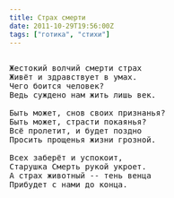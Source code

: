 ```yaml
---
title: Страх смерти
date: 2011-10-29T19:56:00Z
tags: ["готика", "стихи"]
---
```


<pre>

Жестокий волчий смерти страх
Живёт и здравствует в умах.
Чего боится человек?
Ведь суждено нам жить лишь век.

Быть может, снов своих признанья?
Быть может, страсти покаянья?
Всё пролетит, и будет поздно
Просить прощенья жизни грозной.

Всех заберёт и успокоит,
Старушка Смерть рукой укроет.
А страх животный -- тень венца
Прибудет с нами до конца.



</pre>